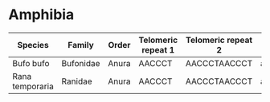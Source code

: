 # Amphibia

| Species | Family | Order | Telomeric repeat 1 | Telomeric repeat 2 | Data type |
| -- | --- | --- | --- | --- | --- |
| Bufo bufo | Bufonidae | Anura | AACCCT | AACCCTAACCCT | assembly |
| Rana temporaria | Ranidae | Anura | AACCCT | AACCCTAACCCT | assembly |
